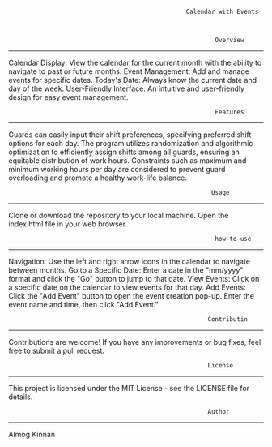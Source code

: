                                                     Calendar with Events



                                                             Overview
                                                             
__________________________________________________________________________________________________________________

Calendar Display: View the calendar for the current month with the ability to navigate to past or future months.
Event Management: Add and manage events for specific dates.
Today's Date: Always know the current date and day of the week.
User-Friendly Interface: An intuitive and user-friendly design for easy event management.


                                                             Features
                                                             
                                                             
__________________________________________________________________________________________________________________


Guards can easily input their shift preferences, specifying preferred shift options for each day.
The program utilizes randomization and algorithmic optimization to efficiently assign shifts among all guards, ensuring an equitable distribution of work hours.
Constraints such as maximum and minimum working hours per day are considered to prevent guard overloading and promote a healthy work-life balance.


                                                            Usage
                                                            
                                                            
__________________________________________________________________________________________________________________


Clone or download the repository to your local machine.
Open the index.html file in your web browser.


                                                             how to use
                                                             
__________________________________________________________________________________________________________________


Navigation: Use the left and right arrow icons in the calendar to navigate between months.
Go to a Specific Date: Enter a date in the "mm/yyyy" format and click the "Go" button to jump to that date.
View Events: Click on a specific date on the calendar to view events for that day.
Add Events: Click the "Add Event" button to open the event creation pop-up. Enter the event name and time, then click "Add Event."

                                                           Contributin
                                                           
__________________________________________________________________________________________________________________


Contributions are welcome! If you have any improvements or bug fixes, feel free to submit a pull request.

                                                           License
                                                           
__________________________________________________________________________________________________________________


This project is licensed under the MIT License - see the LICENSE file for details.


                                                           Author
___________________________________________________________________________________________________________________

Almog Kinnan 
 
 
